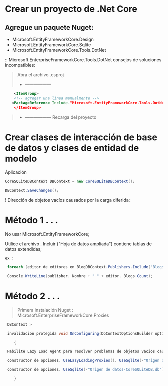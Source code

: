 # Crear un proyecto de .Net Core



## Agregue un paquete Nuget:

-    Microsoft.EntityFrameworkCore.Design
-    Microsoft.EntityFrameworkCore.Sqlite
-    Microsoft.EntityFrameworkCore.Tools.DotNet

 :: Microsoft.EnterpriseFrameworkCore.Tools.DotNet consejos de soluciones incompatibles:

 > Abra el archivo .csproj
 > - ——————
```Xml
    <ItemGroup>
    <!-- agregar una línea manualmente -->
   <PackageReference Include-"Microsoft.EntityFrameworkCore.Tools.DotNet" Versión"2.1.0-preview1-final" />
    </ItemGroup>
```
>	- ——————
> Recarga del proyecto

# Crear clases de interacción de base de datos y clases de entidad de modelo

Aplicación
```C#
CoreSQLiteDBContext DBContext = new CoreSQLiteDBContext();

DBContext.SaveChanges();
```

! Dirección de objetos vacíos causados por la carga diferida:

# Método 1 . . . 

 No usar Microsoft.EntityFrameworkCore;

 Utilice el archivo . Incluir ("Hoja de datos ampliada") contiene tablas de datos extendidas;

	ex :
```c#
 foreach (editor de editores en BlogDBContext.Publishers.Include("Blogs"))

 Console.WriteLine(publisher. Nombre + " " + editor. Blogs.Count);
```

# Método 2 . . .

> Primera instalación Nuget : Microsoft.EnterpriseFrameworkCore.Proxies
```C#
 DBContext >

 invalidación protegida void OnConfiguring(DbContextOptionsBuilder optionbuilder)

    {

 Habilite Lazy Load Agent para resolver problemas de objetos vacíos causados por la carga diferida

 constructor de opciones. UseLazyLoadingProxies(). UseSqlite(-"Origen de datos-CoreSQLiteDB.db");

 constructor de opciones. UseSqlite(-"Origen de datos-CoreSQLiteDB.db");

    }
```
